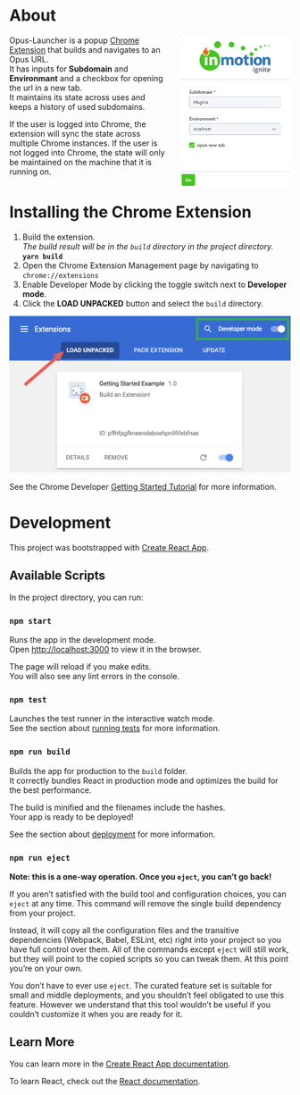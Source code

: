 # About
<img align="right" width="200" src="opus-launcher-ui.png" style="margin-left: 20px;" >  

Opus-Launcher is a popup [Chrome Extension](https://developer.chrome.com/extensions) that builds and navigates to an Opus URL.  
It has inputs for **Subdomain** and **Environmant** and a checkbox for opening the url in a new tab.  
It maintains its state across uses and keeps a history of used subdomains.

If the user is logged into Chrome, the extension will sync the state across multiple Chrome instances. If the user is not logged into Chrome, the state will only be maintained on the machine that it is running on.

<P style="clear:both;">

# Installing the Chrome Extension

1. Build the extension.  
_The build result will be in the `build` directory in the project directory._  
     **`yarn build`**
2. Open the Chrome Extension Management page by navigating to `chrome://extensions`
3. Enable Developer Mode by clicking the toggle switch next to **Developer mode**.
4. Click the **LOAD UNPACKED** button and select the `build` directory.

![Chrome Extension Configuration](load_extension.png)

See the Chrome Developer [Getting Started Tutorial](https://developer.chrome.com/extensions/getstarted) for more information.

# Development

This project was bootstrapped with [Create React App](https://github.com/facebook/create-react-app).

## Available Scripts

In the project directory, you can run:

### `npm start`

Runs the app in the development mode.<br>
Open [http://localhost:3000](http://localhost:3000) to view it in the browser.

The page will reload if you make edits.<br>
You will also see any lint errors in the console.

### `npm test`

Launches the test runner in the interactive watch mode.<br>
See the section about [running tests](https://facebook.github.io/create-react-app/docs/running-tests) for more information.

### `npm run build`

Builds the app for production to the `build` folder.<br>
It correctly bundles React in production mode and optimizes the build for the best performance.

The build is minified and the filenames include the hashes.<br>
Your app is ready to be deployed!

See the section about [deployment](https://facebook.github.io/create-react-app/docs/deployment) for more information.

### `npm run eject`

**Note: this is a one-way operation. Once you `eject`, you can’t go back!**

If you aren’t satisfied with the build tool and configuration choices, you can `eject` at any time. This command will remove the single build dependency from your project.

Instead, it will copy all the configuration files and the transitive dependencies (Webpack, Babel, ESLint, etc) right into your project so you have full control over them. All of the commands except `eject` will still work, but they will point to the copied scripts so you can tweak them. At this point you’re on your own.

You don’t have to ever use `eject`. The curated feature set is suitable for small and middle deployments, and you shouldn’t feel obligated to use this feature. However we understand that this tool wouldn’t be useful if you couldn’t customize it when you are ready for it.

## Learn More

You can learn more in the [Create React App documentation](https://facebook.github.io/create-react-app/docs/getting-started).

To learn React, check out the [React documentation](https://reactjs.org/).
